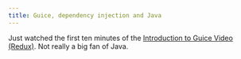 ```yaml
---
title: Guice, dependency injection and Java
---
```


Just watched the first ten minutes of the [Introduction to Guice Video (Redux)](http://crazybob.org/2007/06/introduction-to-guice-video-redux.html "crazybob.org: Introduction to Guice Video (Redux)"). Not really a big fan of Java.
